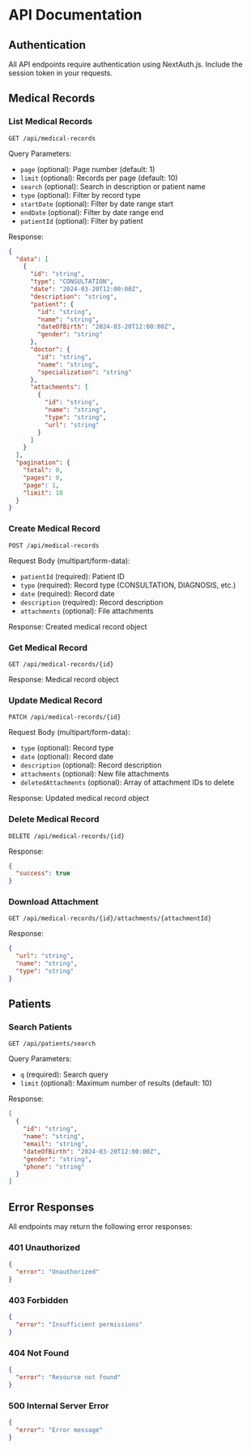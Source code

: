 # API Documentation

## Authentication

All API endpoints require authentication using NextAuth.js. Include the session token in your requests.

## Medical Records

### List Medical Records

```http
GET /api/medical-records
```

Query Parameters:
- `page` (optional): Page number (default: 1)
- `limit` (optional): Records per page (default: 10)
- `search` (optional): Search in description or patient name
- `type` (optional): Filter by record type
- `startDate` (optional): Filter by date range start
- `endDate` (optional): Filter by date range end
- `patientId` (optional): Filter by patient

Response:
```json
{
  "data": [
    {
      "id": "string",
      "type": "CONSULTATION",
      "date": "2024-03-20T12:00:00Z",
      "description": "string",
      "patient": {
        "id": "string",
        "name": "string",
        "dateOfBirth": "2024-03-20T12:00:00Z",
        "gender": "string"
      },
      "doctor": {
        "id": "string",
        "name": "string",
        "specialization": "string"
      },
      "attachments": [
        {
          "id": "string",
          "name": "string",
          "type": "string",
          "url": "string"
        }
      ]
    }
  ],
  "pagination": {
    "total": 0,
    "pages": 0,
    "page": 1,
    "limit": 10
  }
}
```

### Create Medical Record

```http
POST /api/medical-records
```

Request Body (multipart/form-data):
- `patientId` (required): Patient ID
- `type` (required): Record type (CONSULTATION, DIAGNOSIS, etc.)
- `date` (required): Record date
- `description` (required): Record description
- `attachments` (optional): File attachments

Response: Created medical record object

### Get Medical Record

```http
GET /api/medical-records/{id}
```

Response: Medical record object

### Update Medical Record

```http
PATCH /api/medical-records/{id}
```

Request Body (multipart/form-data):
- `type` (optional): Record type
- `date` (optional): Record date
- `description` (optional): Record description
- `attachments` (optional): New file attachments
- `deletedAttachments` (optional): Array of attachment IDs to delete

Response: Updated medical record object

### Delete Medical Record

```http
DELETE /api/medical-records/{id}
```

Response:
```json
{
  "success": true
}
```

### Download Attachment

```http
GET /api/medical-records/{id}/attachments/{attachmentId}
```

Response:
```json
{
  "url": "string",
  "name": "string",
  "type": "string"
}
```

## Patients

### Search Patients

```http
GET /api/patients/search
```

Query Parameters:
- `q` (required): Search query
- `limit` (optional): Maximum number of results (default: 10)

Response:
```json
[
  {
    "id": "string",
    "name": "string",
    "email": "string",
    "dateOfBirth": "2024-03-20T12:00:00Z",
    "gender": "string",
    "phone": "string"
  }
]
```

## Error Responses

All endpoints may return the following error responses:

### 401 Unauthorized
```json
{
  "error": "Unauthorized"
}
```

### 403 Forbidden
```json
{
  "error": "Insufficient permissions"
}
```

### 404 Not Found
```json
{
  "error": "Resource not found"
}
```

### 500 Internal Server Error
```json
{
  "error": "Error message"
}
``` 